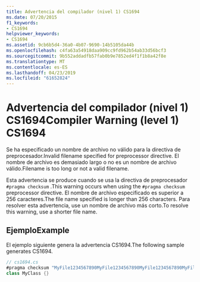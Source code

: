 ```yaml
---
title: Advertencia del compilador (nivel 1) CS1694
ms.date: 07/20/2015
f1_keywords:
- CS1694
helpviewer_keywords:
- CS1694
ms.assetid: 9cb6b5d4-36a0-4b07-9690-14b5105da44b
ms.openlocfilehash: c4fa63a54918daa909cc9fd962b54ab33d56bcf3
ms.sourcegitcommit: 9b552addadfb57fab0b9e7852ed4f1f1b8a42f8e
ms.translationtype: MT
ms.contentlocale: es-ES
ms.lasthandoff: 04/23/2019
ms.locfileid: "61652824"
---
```

# <a name="compiler-warning-level-1-cs1694"></a><span data-ttu-id="eb779-102">Advertencia del compilador (nivel 1) CS1694</span><span class="sxs-lookup"><span data-stu-id="eb779-102">Compiler Warning (level 1) CS1694</span></span>
<span data-ttu-id="eb779-103">Se ha especificado un nombre de archivo no válido para la directiva de preprocesador.</span><span class="sxs-lookup"><span data-stu-id="eb779-103">Invalid filename specified for preprocessor directive.</span></span> <span data-ttu-id="eb779-104">El nombre de archivo es demasiado largo o no es un nombre de archivo válido.</span><span class="sxs-lookup"><span data-stu-id="eb779-104">Filename is too long or not a valid filename.</span></span>  
  
 <span data-ttu-id="eb779-105">Esta advertencia se produce cuando se usa la directiva de preprocesador `#pragma checksum` .</span><span class="sxs-lookup"><span data-stu-id="eb779-105">This warning occurs when using the `#pragma checksum` preprocessor directive.</span></span> <span data-ttu-id="eb779-106">El nombre de archivo especificado es superior a 256 caracteres.</span><span class="sxs-lookup"><span data-stu-id="eb779-106">The file name specified is longer than 256 characters.</span></span> <span data-ttu-id="eb779-107">Para resolver esta advertencia, use un nombre de archivo más corto.</span><span class="sxs-lookup"><span data-stu-id="eb779-107">To resolve this warning, use a shorter file name.</span></span>  
  
## <a name="example"></a><span data-ttu-id="eb779-108">Ejemplo</span><span class="sxs-lookup"><span data-stu-id="eb779-108">Example</span></span>  
 <span data-ttu-id="eb779-109">El ejemplo siguiente genera la advertencia CS1694.</span><span class="sxs-lookup"><span data-stu-id="eb779-109">The following sample generates CS1694.</span></span>  
  
```csharp  
// cs1694.cs  
#pragma checksum "MyFile1234567890MyFile1234567890MyFile1234567890MyFile1234567890MyFile1234567890MyFile1234567890MyFile1234567890MyFile1234567890MyFile1234567890MyFile1234567890MyFile1234567890MyFile1234567890MyFile1234567890MyFile1234567890MyFile1234567890MyFile1234567890.txt" {00 01 02 03 04 05 06 07 08 09 0A 0B 0C 0D 0E 0F}   // CS1694  
class MyClass {}  
```
